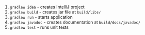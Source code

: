 1. `gradlew idea` - creates IntelliJ project
2. `gradlew build` - creates jar file at `build/libs/`
3. `gradlew run` - starts application
4. `gradlew javadoc` - creates documentation at `build/docs/javadoc/`
5. `gradlew test` - runs unit tests
